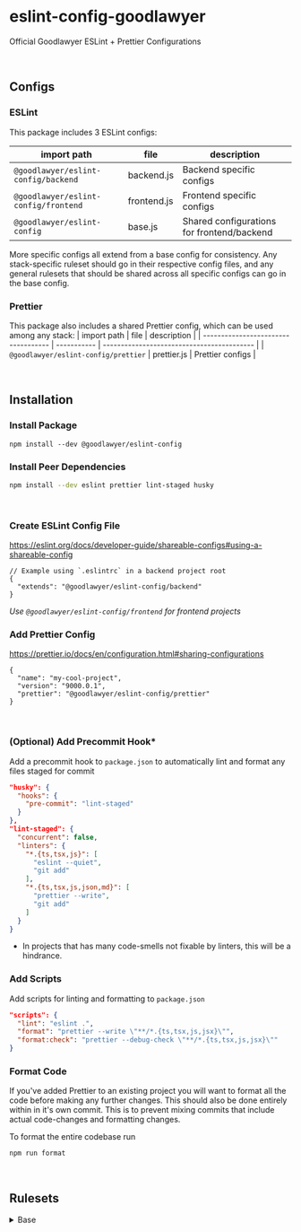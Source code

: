 # eslint-config-goodlawyer

Official Goodlawyer ESLint + Prettier Configurations

&nbsp;
## Configs

### ESLint
This package includes 3 ESLint configs:

| import path                         | file        | description                                | 
| ----------------------------------- | ----------- | ------------------------------------------ |
| `@goodlawyer/eslint-config/backend`  | backend.js  | Backend specific configs                   |
| `@goodlawyer/eslint-config/frontend` | frontend.js | Frontend specific configs                  |
| `@goodlawyer/eslint-config`          | base.js     | Shared configurations for frontend/backend |

More specific configs all extend from a base config for consistency. Any stack-specific ruleset should go in their respective config files, and any general rulesets that should be shared across all specific configs can go in the base config.

### Prettier
This package also includes a shared Prettier config, which can be used among any stack:
| import path                         | file        | description                                | 
| ----------------------------------- | ----------- | ------------------------------------------ |
| `@goodlawyer/eslint-config/prettier`  | prettier.js  | Prettier configs                  |

&nbsp;

## Installation

### Install Package

`npm install --dev @goodlawyer/eslint-config`

### Install Peer Dependencies

```sh
npm install --dev eslint prettier lint-staged husky
```
&nbsp;
### Create ESLint Config File
https://eslint.org/docs/developer-guide/shareable-configs#using-a-shareable-config

```jsonc
// Example using `.eslintrc` in a backend project root
{
  "extends": "@goodlawyer/eslint-config/backend"
}
```

_Use `@goodlawyer/eslint-config/frontend` for frontend projects_

### Add Prettier Config
https://prettier.io/docs/en/configuration.html#sharing-configurations

```jsonc
{
  "name": "my-cool-project",
  "version": "9000.0.1",
  "prettier": "@goodlawyer/eslint-config/prettier"
}

```
&nbsp;
### (Optional) Add Precommit Hook*

Add a precommit hook to `package.json` to automatically lint and format any files staged for commit

```json
"husky": {
  "hooks": {
    "pre-commit": "lint-staged"
  }
},
"lint-staged": {
  "concurrent": false,
  "linters": {
    "*.{ts,tsx,js}": [
      "eslint --quiet",
      "git add"
    ],
    "*.{ts,tsx,js,json,md}": [
      "prettier --write",
      "git add"
    ]
  }
}
```

* In projects that has many code-smells not fixable by linters, this will be a hindrance.

### Add Scripts

Add scripts for linting and formatting to `package.json`

```json
"scripts": {
  "lint": "eslint .",
  "format": "prettier --write \"**/*.{ts,tsx,js,jsx}\"",
  "format:check": "prettier --debug-check \"**/*.{ts,tsx,js,jsx}\""
}
```

### Format Code

If you've added Prettier to an existing project you will want to format all the code before making any further changes. This should also be done entirely within in it's own commit. This is to prevent mixing commits that include actual code-changes and formatting changes.

To format the entire codebase run

`npm run format`

&nbsp;

## Rulesets
<details> <summary> Base </summary> 
  
`base.js`


| Rule                         | Note |
| ------------------------------ | -----|
| [prefer-const](https://eslint.org/docs/rules/prefer-const.html)| https://github.com/airbnb/javascript#references--prefer-const
|[no-var](https://eslint.org/docs/rules/no-var.html)|https://github.com/airbnb/javascript#references--disallow-var
|[quote-props](https://eslint.org/docs/rules/quote-props.html) | https://github.com/airbnb/javascript#objects--quoted-props
| [prefer-destructuring](https://eslint.org/docs/rules/prefer-destructuring) | https://github.com/airbnb/javascript#destructuring--object|
|[prefer-template](https://eslint.org/docs/rules/prefer-template.html) & [template-curly-spacing](https://eslint.org/docs/rules/template-curly-spacing) | https://github.com/airbnb/javascript#es6-template-literals
|[no-eval](https://eslint.org/docs/rules/no-eval)|https://github.com/airbnb/javascript#strings--eval
|[no-loop-func](https://eslint.org/docs/rules/no-loop-func.html)|https://github.com/airbnb/javascript#functions--in-blocks
|[default-param-last](https://eslint.org/docs/rules/default-param-last)|https://github.com/airbnb/javascript#functions--defaults-last
[space-before-blocks](https://eslint.org/docs/rules/space-before-blocks)|https://github.com/airbnb/javascript#functions--signature-spacing
[no-param-reassign](https://eslint.org/docs/rules/no-param-reassign.html)|https://github.com/airbnb/javascript#functions--mutate-params
|[no-duplicate-imports](https://eslint.org/docs/rules/no-duplicate-imports)|https://github.com/airbnb/javascript#modules--no-duplicate-imports
|[one-var](https://eslint.org/docs/rules/one-var.html)|https://github.com/airbnb/javascript#variables--one-const
|[operator-linebreak](https://eslint.org/docs/rules/operator-linebreak.html)|https://github.com/airbnb/javascript#variables--linebreak
|[eqeqeq](https://eslint.org/docs/rules/eqeqeq.html)|https://github.com/airbnb/javascript#comparison--eqeqeq
|[no-nested-ternary](https://eslint.org/docs/rules/no-nested-ternary.html)|https://github.com/airbnb/javascript#comparison--nested-ternaries|
|[no-unneeded-ternary](https://eslint.org/docs/rules/no-unneeded-ternary.html)|https://github.com/airbnb/javascript#comparison--unneeded-ternary|
|||
|[import/first](https://github.com/import-js/eslint-plugin-import/blob/main/docs/rules/first.md)||

 </details>
